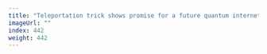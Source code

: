 ```yaml
---
title: "Teleportation trick shows promise for a future quantum internet"
imageUrl: ""
index: 442
weight: 442
---
```

